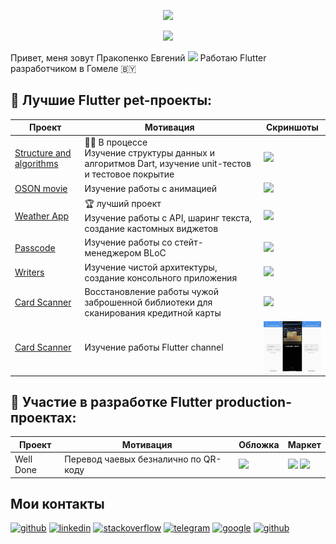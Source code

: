 <p
  align=center>
  <img src="dog.gif" // Автор https://www.linkedin.com/in/makutamax/
  height=200>
</p>

<p
  align=center>
  <img src="https://komarev.com/ghpvc/?username=yauheniprakapenka" 
</p>
  
Привет, меня зовут Пракопенко Евгений  <img src="https://github.com/blackcater/blackcater/raw/main/images/Hi.gif" 
  height="32"/> Работаю Flutter разработчиком в Гомеле 🇧🇾
 
## 🐣 Лучшие Flutter pet-проекты:

|Проект|Мотивация|Скриншоты|
|   -   |   -   |   - |
|[Structure and algorithms](https://github.com/yauheniprakapenka/dart_data_structures_and_algorithms)|🧑‍🎓 В процессе<br>Изучение структуры данных и алгоритмов Dart, изучение unit-тестов и тестовое покрытие|<img src="https://user-images.githubusercontent.com/47568606/156896613-d75aff24-8445-4a4a-9701-ed33c8493765.png" height=80>|
|[OSON movie](https://github.com/yauheniprakapenka/happy_birthday_movie)|Изучение работы с анимацией|<img src="https://user-images.githubusercontent.com/47568606/154470218-703acb98-9b46-465a-ba39-4d3dcfef4c5d.png" height=80>|
|[Weather App](https://github.com/yauheniprakapenka/flutter_weather_app)|🏆 лучший проект<br>Изучение работы с API, шаринг текста, создание кастомных виджетов|<img src="https://user-images.githubusercontent.com/47568606/155134262-11f768f7-e68d-49bb-9007-310873057558.png" height=80>|  
|[Passcode](https://github.com/yauheniprakapenka/flutter_passcode)|Изучение работы со стейт-менеджером BLoC|<img src="https://user-images.githubusercontent.com/47568606/152845710-6e508179-478b-412c-a301-1b1eeac74891.png" height=80>|
|[Writers](https://github.com/yauheniprakapenka/flutter_writers)|Изучение чистой архитектуры, создание консольного приложения|<img src="https://user-images.githubusercontent.com/47568606/152846289-c51f681a-bc23-494c-a0e1-3a12608c1a9b.png" height=80>|
|[Card Scanner](https://github.com/yauheniprakapenka/card_scanner_v2)|Восстановление работы чужой заброшенной библиотеки для сканирования кредитной карты|<img src="https://github.com/yauheniprakapenka/card_scanner_v2/raw/main/.github/ui.jpg" height=80>|
|[Card Scanner](https://github.com/yauheniprakapenka/card_scanner_v1)|Изучение работы Flutter channel|<img src="https://github.com/yauheniprakapenka/card_scanner_v1/raw/main/demo/images/ios.jpg" height=80>|

## 🔭 Участие в разработке Flutter production-проектах:

|Проект|Мотивация|Обложка|Маркет
| - | - | - | - |
|Well Done|Перевод чаевых безналично по QR-коду|<img src="https://user-images.githubusercontent.com/47568606/154466023-16a8f0e9-6844-4a74-9727-b3869fe9f5d6.png" height=100>|[<img src="https://user-images.githubusercontent.com/47568606/154467728-bf2f44b4-c5c9-4695-8317-813619c862e5.png" width=140>](https://play.google.com/store/apps/details?id=com.shell.welldone) [<img src="https://user-images.githubusercontent.com/47568606/154468682-4becd185-86cf-48a8-b2d7-050297dc443a.png" width=140>](https://apps.apple.com/app/well-done-%D0%B1%D0%B5%D0%B7%D0%BD%D0%B0%D0%BB%D0%B8%D1%87%D0%BD%D1%8B%D0%B5-%D1%87%D0%B0%D0%B5%D0%B2%D1%8B%D0%B5/id1604603388)|

## Мои контакты

[<img src='https://cdn.jsdelivr.net/npm/simple-icons@3.0.1/icons/github.svg' alt='github' height='40'>](https://github.com/yauheniprakapenka)  [<img src='https://cdn.jsdelivr.net/npm/simple-icons@3.0.1/icons/linkedin.svg' alt='linkedin' height='40'>](https://www.linkedin.com/in/yauheni-prakapenka//)  [<img src='https://cdn.jsdelivr.net/npm/simple-icons@3.0.1/icons/stackoverflow.svg' alt='stackoverflow' height='40'>](https://stackoverflow.com/users/11725354)  [<img src='https://cdn.jsdelivr.net/npm/simple-icons@3.0.1/icons/telegram.svg' alt='telegram' height='40'>](https://t.me/yauheniprakapenka)  [<img src='https://cdn.jsdelivr.net/npm/simple-icons@3.0.1/icons/google.svg' alt='google' height='40'>](mailto:yauheni.prakapenka@gmail.com)
  [<img src='https://cdn.jsdelivr.net/npm/simple-icons@3.0.1/icons/youtube.svg' alt='github' height='40'>](https://www.youtube.com/channel/UCwjVgKjMKglPdyNk80BoJxg)

<!--
Оформляем README: https://habr.com/ru/post/649363/
generator: https://github.com/arturssmirnovs/github-profile-readme-generator
-->
